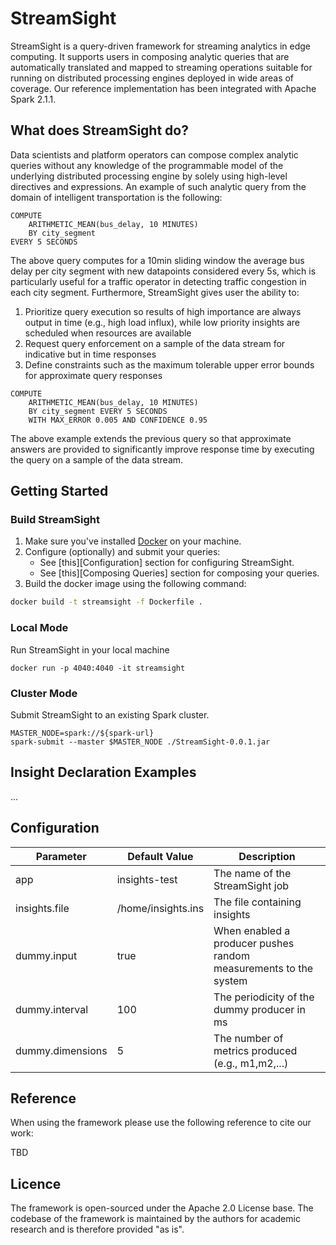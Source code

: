 StreamSight
===========

StreamSight is a query-driven framework for streaming analytics
in edge computing. It supports  users  in  composing  analytic  queries
that  are  automatically  translated  and  mapped  to  streaming
operations  suitable  for  running  on  distributed  processing  engines
deployed  in  wide  areas  of  coverage. Our reference implementation
has been integrated with Apache Spark 2.1.1.

## What does StreamSight do?

Data  scientists  and  platform  operators  can compose complex
analytic queries without any knowledge of the programmable model of
the underlying distributed processing engine by solely using high-level
directives and expressions.
An example of such analytic query from the domain of intelligent
 transportation is the following:
```
COMPUTE
    ARITHMETIC_MEAN(bus_delay, 10 MINUTES)
    BY city_segment
EVERY 5 SECONDS
```
The above query computes for a  10min  sliding  window  the  average  bus
delay per city segment with new datapoints considered every 5s, which is
particularly useful for a traffic operator in detecting traffic
congestion in each city segment.
Furthermore, StreamSight gives user the ability to:
1. Prioritize query execution so results of high importance are always
output in time (e.g., high load influx),  while  low  priority
 insights  are  scheduled  when resources  are  available
2. Request  query  enforcement on  a  sample  of  the  data  stream
for  indicative  but  in time  responses
3. Define  constraints  such  as  the maximum  tolerable  upper
 error  bounds  for  approximate query responses
```
COMPUTE
    ARITHMETIC_MEAN(bus_delay, 10 MINUTES)
    BY city_segment EVERY 5 SECONDS
    WITH MAX_ERROR 0.005 AND CONFIDENCE 0.95
```
The above example extends the previous query so  that  approximate
answers  are  provided  to significantly improve response time
by executing the query on a sample of the data stream.

## Getting Started

### Build StreamSight
1. Make sure you've installed [Docker](https://www.docker.com/get-started) on your machine.
2. Configure (optionally) and submit your queries:
    * See [this][Configuration] section for configuring StreamSight.
    * See [this][Composing Queries] section for composing your queries.
3. Build the docker image using the following command:
```bash
docker build -t streamsight -f Dockerfile .
```

### Local Mode
Run StreamSight in  your local machine
```
docker run -p 4040:4040 -it streamsight
```

### Cluster Mode
Submit StreamSight to an existing Spark cluster.
```
MASTER_NODE=spark://${spark-url}
spark-submit --master $MASTER_NODE ./StreamSight-0.0.1.jar
```


## Insight Declaration Examples
...

## Configuration

|Parameter|Default Value|Description|
|------|-----------|----|
|app| insights-test | The name of the StreamSight job |
|insights.file| /home/insights.ins | The file containing insights|
|dummy.input| true | When enabled a producer pushes random measurements to the system|
|dummy.interval| 100 | The periodicity  of the dummy producer in ms|
|dummy.dimensions| 5 | The number of metrics produced (e.g., m1,m2,...) |

## Reference
When using the framework please use the following reference to cite our work:

TBD

## Licence
The framework is open-sourced under the Apache 2.0 License base. The codebase of the framework is maintained by the authors for academic research and is therefore provided "as is".
